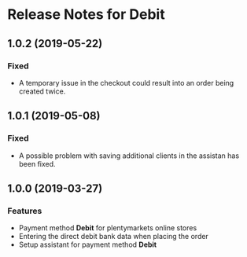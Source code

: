 # Release Notes for Debit

## 1.0.2 (2019-05-22)

### Fixed

- A temporary issue in the checkout could result into an order being created twice.

## 1.0.1 (2019-05-08)

### Fixed

- A possible problem with saving additional clients in the assistan has been fixed.

## 1.0.0 (2019-03-27)

### Features

- Payment method **Debit** for plentymarkets online stores
- Entering the direct debit bank data when placing the order
- Setup assistant for payment method **Debit**
